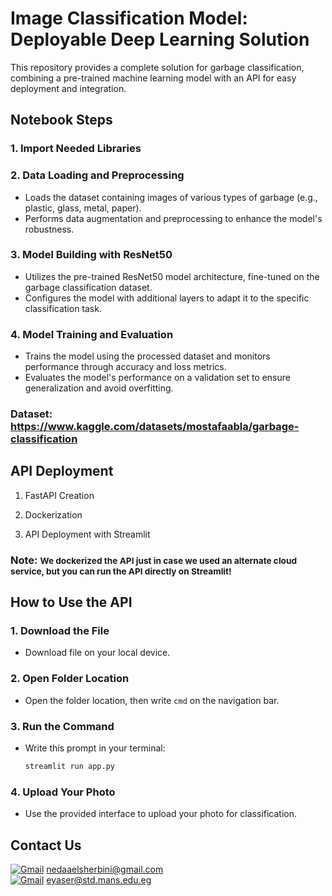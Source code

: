 # Image Classification Model: Deployable Deep Learning Solution

This repository provides a complete solution for garbage classification, combining a pre-trained machine learning model with an API for easy deployment and integration.

## Notebook Steps

### 1. Import Needed Libraries

### 2. Data Loading and Preprocessing
* Loads the dataset containing images of various types of garbage (e.g., plastic, glass, metal, paper).
* Performs data augmentation and preprocessing to enhance the model's robustness.

### 3. Model Building with ResNet50
* Utilizes the pre-trained ResNet50 model architecture, fine-tuned on the garbage classification dataset.
* Configures the model with additional layers to adapt it to the specific classification task.

### 4. Model Training and Evaluation
* Trains the model using the processed dataset and monitors performance through accuracy and loss metrics.
* Evaluates the model's performance on a validation set to ensure generalization and avoid overfitting.

### Dataset: https://www.kaggle.com/datasets/mostafaabla/garbage-classification

## API Deployment

 1. FastAPI Creation

 2. Dockerization

 3. API Deployment with Streamlit

### Note: <small>We dockerized the API just in case we used an alternate cloud service, but you can run the API directly on Streamlit!</small>

## How to Use the API

### 1. Download the File
* Download file on your local device.

### 2. Open Folder Location
* Open the folder location, then write `cmd` on the navigation bar.

### 3. Run the Command
* Write this prompt in your terminal:
  ```bash
  streamlit run app.py
### 4. Upload Your Photo
* Use the provided interface to upload your photo for classification.

## Contact Us

[![Gmail](https://img.icons8.com/color/20/000000/gmail.png)](mailto:nedaaelsherbini@gmail.com) nedaaelsherbini@gmail.com  
[![Gmail](https://img.icons8.com/color/20/000000/gmail.png)](mailto:eyaser@std.mans.edu.eg) eyaser@std.mans.edu.eg
